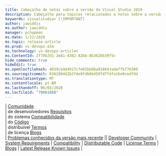 ```yaml
---
title: Cabeçalho de notas sobre a versão do Visual Studio 2019
description: Cabeçalho para tópicos relacionados a notas sobre a versão do Visual Studio 2019
keywords: visualstudio> [!IMPORTANT]
author: jawiddis
ms.author: jawiddis
manager: pchapman
ms.date: 1/22/2020
ms.topic: release-article
ms.prod: vs-devops-alm
ms.technology: vs-devops-articles
ms.ContentId: 2f70b2d1-3e81-4382-82bb-8b3620b39f5c
hide_comments: true
hideEdit: true
ms.openlocfilehash: 4039cb4d4927cfe01bb08a918643adeffb776309
ms.sourcegitcommit: 636290442b2fde8fdb6b4597d7fdfa16e0ce4fdd
ms.translationtype: MT
ms.contentlocale: pt-BR
ms.lasthandoff: 06/05/2020
ms.locfileid: "79061868"
---
```

<span data-ttu-id="c8630-104">| <a href="https://developercommunity.visualstudio.com/topics/visual+studio+2019.html?sort=newest&topics=visual studio 2019" target="blank">Comunidade</a>  
|  de desenvolvedores <a href="https://docs.microsoft.com/visualstudio/releases/2019/system-requirements" target="blank">Requisitos</a>  
|  do sistema <a href="https://docs.microsoft.com/visualstudio/releases/2019/compatibility" target="blank">Compatibilidade</a>  
|  do <a href="https://docs.microsoft.com/visualstudio/releases/2019/redistribution" target="blank">Código</a>  
|  distribuível <a href="https://visualstudio.microsoft.com/license-terms" target="blank">Termos</a>  
|  de licença <a href="https://blogs.msdn.microsoft.com/developer-tools" target="blank">Blogs</a>  
|  <a href="https://developercommunity.visualstudio.com/topics/Visual+Studio+2019+Version+16.4.html" target="blank">Problemas conhecidos da versão mais recente</a> |</span><span class="sxs-lookup"><span data-stu-id="c8630-104">| <a href="https://developercommunity.visualstudio.com/topics/visual+studio+2019.html?sort=newest&topics=visual studio 2019" target="blank">Developer Community</a> 
| <a href="https://docs.microsoft.com/visualstudio/releases/2019/system-requirements" target="blank">System Requirements</a> 
| <a href="https://docs.microsoft.com/visualstudio/releases/2019/compatibility" target="blank">Compatibility</a> 
| <a href="https://docs.microsoft.com/visualstudio/releases/2019/redistribution" target="blank">Distributable Code</a> 
| <a href="https://visualstudio.microsoft.com/license-terms" target="blank">License Terms</a> 
| <a href="https://blogs.msdn.microsoft.com/developer-tools" target="blank">Blogs</a> 
| <a href="https://developercommunity.visualstudio.com/topics/Visual+Studio+2019+Version+16.4.html" target="blank">Latest Release Known Issues</a> |</span></span>
